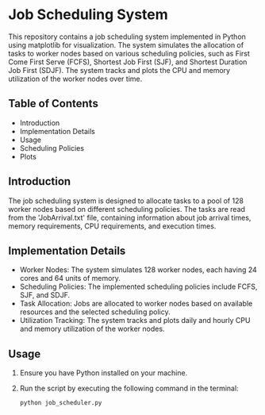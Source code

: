 # Job Scheduling System

This repository contains a job scheduling system implemented in Python using matplotlib for visualization. The system simulates the allocation of tasks to worker nodes based on various scheduling policies, such as First Come First Serve (FCFS), Shortest Job First (SJF), and Shortest Duration Job First (SDJF). The system tracks and plots the CPU and memory utilization of the worker nodes over time.

## Table of Contents
- Introduction
- Implementation Details
- Usage
- Scheduling Policies
- Plots

## Introduction
The job scheduling system is designed to allocate tasks to a pool of 128 worker nodes based on different scheduling policies. The tasks are read from the 'JobArrival.txt' file, containing information about job arrival times, memory requirements, CPU requirements, and execution times.

## Implementation Details
- Worker Nodes: The system simulates 128 worker nodes, each having 24 cores and 64 units of memory.
- Scheduling Policies: The implemented scheduling policies include FCFS, SJF, and SDJF.
- Task Allocation: Jobs are allocated to worker nodes based on available resources and the selected scheduling policy.
- Utilization Tracking: The system tracks and plots daily and hourly CPU and memory utilization of the worker nodes.

## Usage
1. Ensure you have Python installed on your machine.
2. Run the script by executing the following command in the terminal:

   ```bash
   python job_scheduler.py
